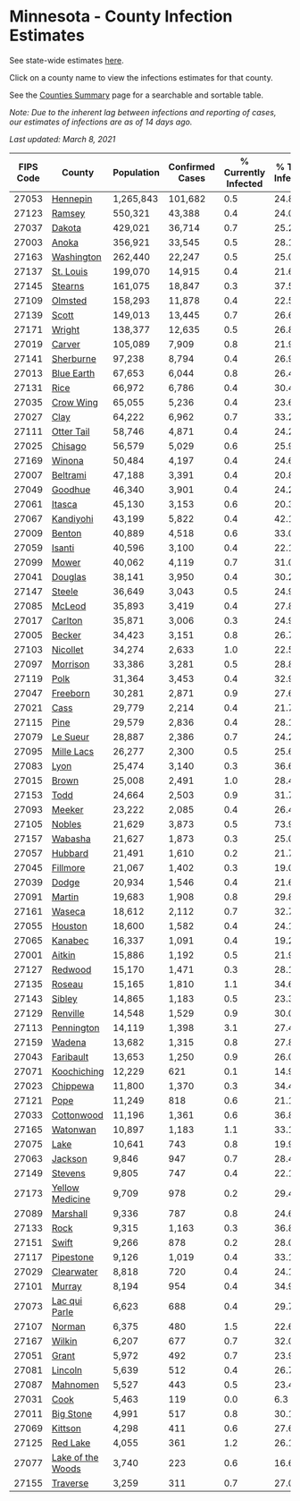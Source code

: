 # Minnesota - County Infection Estimates

See state-wide estimates [here](/infections/us-mn).

Click on a county name to view the infections estimates for that county.

See the [Counties Summary](/infections/summary-counties) page for a searchable and sortable table.

*Note: Due to the inherent lag between infections and reporting of cases, our estimates of infections are as of 14 days ago.*

*Last updated: March 8, 2021*

|   FIPS Code |                                 County |   Population |   Confirmed Cases |   % Currently Infected |   % Total Infected |
|-------------|----------------------------------------|--------------|-------------------|------------------------|--------------------|
|       27053 |                   [Hennepin](hennepin) |    1,265,843 |           101,682 |                    0.5 |               24.8 |
|       27123 |                       [Ramsey](ramsey) |      550,321 |            43,388 |                    0.4 |               24.0 |
|       27037 |                       [Dakota](dakota) |      429,021 |            36,714 |                    0.7 |               25.2 |
|       27003 |                         [Anoka](anoka) |      356,921 |            33,545 |                    0.5 |               28.1 |
|       27163 |               [Washington](washington) |      262,440 |            22,247 |                    0.5 |               25.0 |
|       27137 |                 [St. Louis](st.-louis) |      199,070 |            14,915 |                    0.4 |               21.6 |
|       27145 |                     [Stearns](stearns) |      161,075 |            18,847 |                    0.3 |               37.5 |
|       27109 |                     [Olmsted](olmsted) |      158,293 |            11,878 |                    0.4 |               22.5 |
|       27139 |                         [Scott](scott) |      149,013 |            13,445 |                    0.7 |               26.6 |
|       27171 |                       [Wright](wright) |      138,377 |            12,635 |                    0.5 |               26.8 |
|       27019 |                       [Carver](carver) |      105,089 |             7,909 |                    0.8 |               21.9 |
|       27141 |                 [Sherburne](sherburne) |       97,238 |             8,794 |                    0.4 |               26.9 |
|       27013 |               [Blue Earth](blue-earth) |       67,653 |             6,044 |                    0.8 |               26.4 |
|       27131 |                           [Rice](rice) |       66,972 |             6,786 |                    0.4 |               30.4 |
|       27035 |                 [Crow Wing](crow-wing) |       65,055 |             5,236 |                    0.4 |               23.6 |
|       27027 |                           [Clay](clay) |       64,222 |             6,962 |                    0.7 |               33.2 |
|       27111 |               [Otter Tail](otter-tail) |       58,746 |             4,871 |                    0.4 |               24.2 |
|       27025 |                     [Chisago](chisago) |       56,579 |             5,029 |                    0.6 |               25.9 |
|       27169 |                       [Winona](winona) |       50,484 |             4,197 |                    0.4 |               24.6 |
|       27007 |                   [Beltrami](beltrami) |       47,188 |             3,391 |                    0.4 |               20.8 |
|       27049 |                     [Goodhue](goodhue) |       46,340 |             3,901 |                    0.4 |               24.2 |
|       27061 |                       [Itasca](itasca) |       45,130 |             3,153 |                    0.6 |               20.3 |
|       27067 |                 [Kandiyohi](kandiyohi) |       43,199 |             5,822 |                    0.4 |               42.1 |
|       27009 |                       [Benton](benton) |       40,889 |             4,518 |                    0.6 |               33.0 |
|       27059 |                       [Isanti](isanti) |       40,596 |             3,100 |                    0.4 |               22.1 |
|       27099 |                         [Mower](mower) |       40,062 |             4,119 |                    0.7 |               31.0 |
|       27041 |                     [Douglas](douglas) |       38,141 |             3,950 |                    0.4 |               30.2 |
|       27147 |                       [Steele](steele) |       36,649 |             3,043 |                    0.5 |               24.9 |
|       27085 |                       [McLeod](mcleod) |       35,893 |             3,419 |                    0.4 |               27.8 |
|       27017 |                     [Carlton](carlton) |       35,871 |             3,006 |                    0.3 |               24.9 |
|       27005 |                       [Becker](becker) |       34,423 |             3,151 |                    0.8 |               26.7 |
|       27103 |                   [Nicollet](nicollet) |       34,274 |             2,633 |                    1.0 |               22.5 |
|       27097 |                   [Morrison](morrison) |       33,386 |             3,281 |                    0.5 |               28.8 |
|       27119 |                           [Polk](polk) |       31,364 |             3,453 |                    0.4 |               32.9 |
|       27047 |                   [Freeborn](freeborn) |       30,281 |             2,871 |                    0.9 |               27.6 |
|       27021 |                           [Cass](cass) |       29,779 |             2,214 |                    0.4 |               21.7 |
|       27115 |                           [Pine](pine) |       29,579 |             2,836 |                    0.4 |               28.1 |
|       27079 |                   [Le Sueur](le-sueur) |       28,887 |             2,386 |                    0.7 |               24.2 |
|       27095 |               [Mille Lacs](mille-lacs) |       26,277 |             2,300 |                    0.5 |               25.6 |
|       27083 |                           [Lyon](lyon) |       25,474 |             3,140 |                    0.3 |               36.6 |
|       27015 |                         [Brown](brown) |       25,008 |             2,491 |                    1.0 |               28.4 |
|       27153 |                           [Todd](todd) |       24,664 |             2,503 |                    0.9 |               31.7 |
|       27093 |                       [Meeker](meeker) |       23,222 |             2,085 |                    0.4 |               26.4 |
|       27105 |                       [Nobles](nobles) |       21,629 |             3,873 |                    0.5 |               73.9 |
|       27157 |                     [Wabasha](wabasha) |       21,627 |             1,873 |                    0.3 |               25.0 |
|       27057 |                     [Hubbard](hubbard) |       21,491 |             1,610 |                    0.2 |               21.7 |
|       27045 |                   [Fillmore](fillmore) |       21,067 |             1,402 |                    0.3 |               19.0 |
|       27039 |                         [Dodge](dodge) |       20,934 |             1,546 |                    0.4 |               21.6 |
|       27091 |                       [Martin](martin) |       19,683 |             1,908 |                    0.8 |               29.8 |
|       27161 |                       [Waseca](waseca) |       18,612 |             2,112 |                    0.7 |               32.7 |
|       27055 |                     [Houston](houston) |       18,600 |             1,582 |                    0.4 |               24.1 |
|       27065 |                     [Kanabec](kanabec) |       16,337 |             1,091 |                    0.4 |               19.2 |
|       27001 |                       [Aitkin](aitkin) |       15,886 |             1,192 |                    0.5 |               21.9 |
|       27127 |                     [Redwood](redwood) |       15,170 |             1,471 |                    0.3 |               28.1 |
|       27135 |                       [Roseau](roseau) |       15,165 |             1,810 |                    1.1 |               34.6 |
|       27143 |                       [Sibley](sibley) |       14,865 |             1,183 |                    0.5 |               23.3 |
|       27129 |                   [Renville](renville) |       14,548 |             1,529 |                    0.9 |               30.0 |
|       27113 |               [Pennington](pennington) |       14,119 |             1,398 |                    3.1 |               27.4 |
|       27159 |                       [Wadena](wadena) |       13,682 |             1,315 |                    0.8 |               27.8 |
|       27043 |                 [Faribault](faribault) |       13,653 |             1,250 |                    0.9 |               26.0 |
|       27071 |             [Koochiching](koochiching) |       12,229 |               621 |                    0.1 |               14.9 |
|       27023 |                   [Chippewa](chippewa) |       11,800 |             1,370 |                    0.3 |               34.4 |
|       27121 |                           [Pope](pope) |       11,249 |               818 |                    0.6 |               21.1 |
|       27033 |               [Cottonwood](cottonwood) |       11,196 |             1,361 |                    0.6 |               36.8 |
|       27165 |                   [Watonwan](watonwan) |       10,897 |             1,183 |                    1.1 |               33.1 |
|       27075 |                           [Lake](lake) |       10,641 |               743 |                    0.8 |               19.9 |
|       27063 |                     [Jackson](jackson) |        9,846 |               947 |                    0.7 |               28.4 |
|       27149 |                     [Stevens](stevens) |        9,805 |               747 |                    0.4 |               22.1 |
|       27173 |     [Yellow Medicine](yellow-medicine) |        9,709 |               978 |                    0.2 |               29.4 |
|       27089 |                   [Marshall](marshall) |        9,336 |               787 |                    0.8 |               24.6 |
|       27133 |                           [Rock](rock) |        9,315 |             1,163 |                    0.3 |               36.8 |
|       27151 |                         [Swift](swift) |        9,266 |               878 |                    0.2 |               28.0 |
|       27117 |                 [Pipestone](pipestone) |        9,126 |             1,019 |                    0.4 |               33.1 |
|       27029 |               [Clearwater](clearwater) |        8,818 |               720 |                    0.4 |               24.1 |
|       27101 |                       [Murray](murray) |        8,194 |               954 |                    0.4 |               34.9 |
|       27073 |         [Lac qui Parle](lac-qui-parle) |        6,623 |               688 |                    0.4 |               29.7 |
|       27107 |                       [Norman](norman) |        6,375 |               480 |                    1.5 |               22.6 |
|       27167 |                       [Wilkin](wilkin) |        6,207 |               677 |                    0.7 |               32.0 |
|       27051 |                         [Grant](grant) |        5,972 |               492 |                    0.7 |               23.9 |
|       27081 |                     [Lincoln](lincoln) |        5,639 |               512 |                    0.4 |               26.7 |
|       27087 |                   [Mahnomen](mahnomen) |        5,527 |               443 |                    0.5 |               23.4 |
|       27031 |                           [Cook](cook) |        5,463 |               119 |                    0.0 |                6.3 |
|       27011 |                 [Big Stone](big-stone) |        4,991 |               517 |                    0.8 |               30.1 |
|       27069 |                     [Kittson](kittson) |        4,298 |               411 |                    0.6 |               27.6 |
|       27125 |                   [Red Lake](red-lake) |        4,055 |               361 |                    1.2 |               26.1 |
|       27077 | [Lake of the Woods](lake-of-the-woods) |        3,740 |               223 |                    0.6 |               16.6 |
|       27155 |                   [Traverse](traverse) |        3,259 |               311 |                    0.7 |               27.0 |
